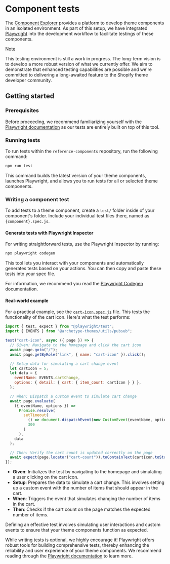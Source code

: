 # Component tests

The [Component Explorer](https://github.com/archetype-themes/devkit/blob/main/2.%20Architecture/The%20Component%20Explorer.md) provides a platform to develop theme components in an isolated environment. As part of this setup, we have integrated [Playwright](https://playwright.dev/) into the development workflow to facilitate testings of these components.

> [!NOTE]
> This testing environment is still a work in progress. The long-term vision is to develop a more robust version of what we currently offer. We aim to demonstrate that enhanced testing capabilities are possible and we're committed to delivering a long-awaited feature to the Shopify theme developer community.

## Getting started

### Prerequisites

Before proceeding, we recommend familiarizing yourself with the [Playwright documentation](https://playwright.dev/docs/intro) as our tests are entirely built on top of this tool.

### Running tests

To run tests within the `reference-components` repository, run the following command:

```bash
npm run test
```

This command builds the latest version of your theme components, launches Playwright, and allows you to run tests for all or selected theme components.

### Writing a component test

To add tests to a theme component, create a `test/` folder inside of your component's folder. Include your individual test files there, named as `{component}.spec.js`.

#### Generate tests with Playwright Inspector

For writing straightforward tests, use the Playwright Inspector by running:

```bash
npx playwright codegen
```

This tool lets you interact with your components and automatically generates tests based on your actions. You can then copy and paste these tests into your spec file.

For information, we recommend you read the [Playwright Codegen](https://playwright.dev/docs/codegen#generate-tests-with-the-playwright-inspector) documentation.

#### Real-world example

For a practical example, see the [`cart-icon.spec.js`](https://github.com/archetype-themes/reference-components/blob/main/components/cart-icon/test/cart-icon.spec.js) file. This tests the functionality of the cart icon. Here's what the test performs:

```js
import { test, expect } from "@playwright/test";
import { EVENTS } from "@archetype-themes/utils/pubsub";

test("cart-icon", async ({ page }) => {
  // Given: Navigate to the homepage and click the cart icon
  await page.goto("/");
  await page.getByRole("link", { name: "cart-icon" }).click();

  // Setup data for simulating a cart change event
  let cartIcon = 5;
  let data = {
    eventName: EVENTS.cartChange,
    options: { detail: { cart: { item_count: cartIcon } } },
  };

  // When: Dispatch a custom event to simulate cart change
  await page.evaluate(
    ({ eventName, options }) =>
      Promise.resolve(
        setTimeout(
          () => document.dispatchEvent(new CustomEvent(eventName, options)),
          300
        )
      ),
    data
  );

  // Then: Verify the cart count is updated correctly on the page
  await expect(page.locator("cart-count")).toContainText(cartIcon.toString());
});
```

- **Given**: Initializes the test by navigating to the homepage and simulating a user clicking on the cart icon.
- **Setup**: Prepares the data to simulate a cart change. This involves setting up a custom event with the number of items that should appear in the cart.
- **When**: Triggers the event that simulates changing the number of items in the cart.
- **Then**: Checks if the cart count on the page matches the expected number of items.

Defining an effective test involves simulating user interactions and custom events to ensure that your theme components function as expected.

While writing tests is optional, we highly encourage it! Playwright offers robust tools for building comprehensive tests, thereby enhancing the reliability and user experience of your theme components. We recommend reading through the [Playwright documentation](https://playwright.dev/docs/intro) to learn more.
